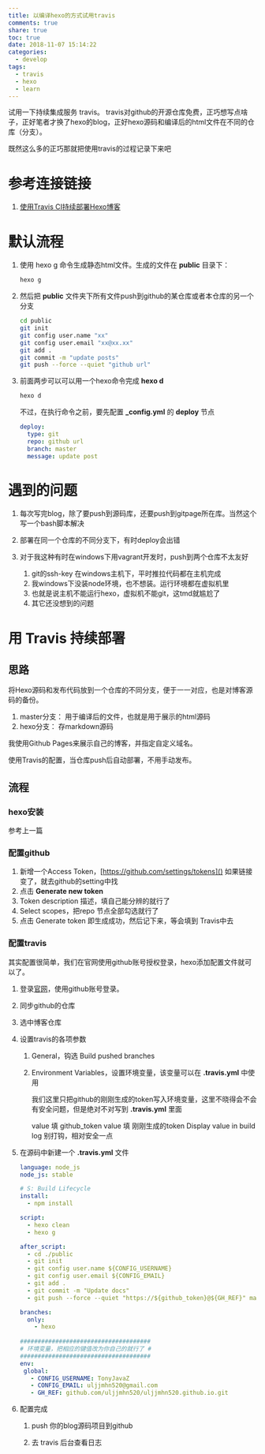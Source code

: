 ```yaml
---
title: 以编译hexo的方式试用travis
comments: true
share: true
toc: true
date: 2018-11-07 15:14:22
categories:
  - develop
tags:
  - travis
  - hexo
  - learn
---
```


试用一下持续集成服务 travis。
travis对github的开源仓库免费，正巧想写点啥子，正好笔者才换了hexo的blog，正好hexo源码和编译后的html文件在不同的仓库（分支）。

既然这么多的正巧那就把使用travis的过程记录下来吧

<!--more-->

# 参考连接链接

1. [使用Travis CI持续部署Hexo博客](https://www.jianshu.com/p/5691815b81b6)

# 默认流程


1. 使用 hexo g 命令生成静态html文件。生成的文件在 **public** 目录下：

    ```bash
    hexo g
    ```

2. 然后把 **public** 文件夹下所有文件push到github的某仓库或者本仓库的另一个分支

    ```bash
    cd public
    git init
    git config user.name "xx"
    git config user.email "xx@xx.xx"
    git add .
    git commit -m "update posts"
    git push --force --quiet "github url"
    ```

3. 前面两步可以可以用一个hexo命令完成 **hexo d**

    ```bash
    hexo d
    ```
    不过，在执行命令之前，要先配置 **_config.yml** 的 **deploy** 节点
    
    ```yaml
    deploy:
      type: git
      repo: github url
      branch: master
      message: update post
    ```

# 遇到的问题

1. 每次写完blog，除了要push到源码库，还要push到gitpage所在库。当然这个写一个bash脚本解决

2. 部署在同一个仓库的不同分支下，有时deploy会出错

3. 对于我这种有时在windows下用vagrant开发时，push到两个仓库不太友好
    1. git的ssh-key 在windows主机下，平时推拉代码都在主机完成
    2. 我windows下没装node环境，也不想装。运行环境都在虚拟机里
    3. 也就是说主机不能运行hexo，虚拟机不能git，这tmd就尴尬了
    4. 其它还没想到的问题
    
# 用 Travis 持续部署

## 思路

将Hexo源码和发布代码放到一个仓库的不同分支，便于一一对应，也是对博客源码的备份。

1. master分支： 用于编译后的文件，也就是用于展示的html源码
2. hexo分支： 存markdown源码

我使用Github Pages来展示自己的博客，并指定自定义域名。

使用Travis的配置，当仓库push后自动部署，不用手动发布。

## 流程

### hexo安装

参考上一篇

### 配置github
1. 新增一个Access Token，[https://github.com/settings/tokens]()
    如果链接变了，就去github的setting中找
2. 点击 **Generate new token**
3. Token description 描述，填自己能分辨的就行了
3. Select scopes，把repo 节点全部勾选就行了
5. 点击 Generate token 即生成成功，然后记下来，等会填到 Travis中去

### 配置travis

其实配置很简单，我们在官网使用github账号授权登录，hexo添加配置文件就可以了。

1. 登录[官网](https://www.travis-ci.org/)，使用github账号登录。
2. 同步github的仓库
3. 选中博客仓库
4. 设置travis的各项参数
    1. General，钩选 Build pushed branches
    2. Environment Variables，设置环境变量，该变量可以在 **.travis.yml** 中使用
        
        我们这里只把github的刚刚生成的token写入环境变量，这里不晓得会不会有安全问题，但是绝对不对写到 **.travis.yml** 里面
        
        value 填 github_token
        value 填 刚刚生成的token
        Display value in build log 别打钩，相对安全一点
5. 在源码中新建一个 **.travis.yml** 文件
    
    ```yaml
    language: node_js
    node_js: stable
    
    # S: Build Lifecycle
    install:
      - npm install
    
    script:
      - hexo clean
      - hexo g
    
    after_script:
      - cd ./public
      - git init
      - git config user.name ${CONFIG_USERNAME}
      - git config user.email ${CONFIG_EMAIL}
      - git add .
      - git commit -m "Update docs"
      - git push --force --quiet "https://${github_token}@${GH_REF}" master:master
    
    branches:
      only:
        - hexo
     
    #####################################
    # 环境变量，把相应的键值改为你自己的就行了 #
    #####################################
    env:
     global:
       - CONFIG_USERNAME: TonyJavaZ
       - CONFIG_EMAIL: uljjmhn520@gmail.com
       - GH_REF: github.com/uljjmhn520/uljjmhn520.github.io.git
    
    ```
    
6. 配置完成

    1. push 你的blog源码项目到github

    2. 去 travis 后台查看日志